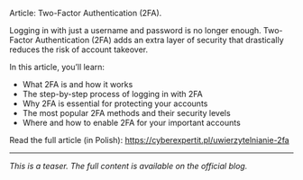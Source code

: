 Article: Two-Factor Authentication (2FA).

Logging in with just a username and password is no longer enough. Two-Factor Authentication (2FA) adds an extra layer of security that drastically reduces the risk of account takeover.

In this article, you’ll learn:
- What 2FA is and how it works
- The step-by-step process of logging in with 2FA
- Why 2FA is essential for protecting your accounts
- The most popular 2FA methods and their security levels
- Where and how to enable 2FA for your important accounts

Read the full article (in Polish): https://cyberexpertit.pl/uwierzytelnianie-2fa

---

_This is a teaser. The full content is available on the official blog._

